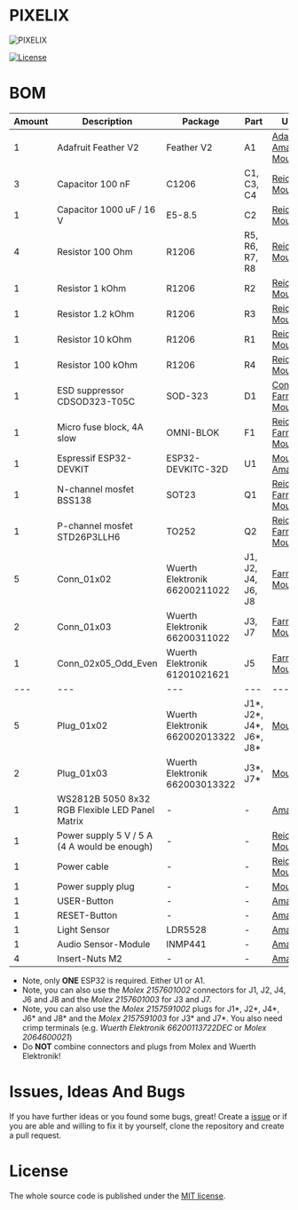 # PIXELIX
![PIXELIX](../../../images/LogoBlack.png)

[![License](https://img.shields.io/badge/license-MIT-blue.svg)](http://choosealicense.com/licenses/mit/)

# BOM

| Amount | Description | Package | Part | URL |
| --- | --- | --- | --- | --- |
| 1 | Adafruit Feather V2 | Feather V2 | A1 | [Adafruit](https://www.adafruit.com/product/5400), [Amazon](https://www.amazon.de/-/en/Adafruit-ESP32-Feather-V2-8MB-Flash/dp/B0BB2WF9HV/), [Mouser](https://www.mouser.de/ProductDetail/Adafruit/5400?qs=MyNHzdoqoQJczdKY45yRtg%3D%3D) |
| 3 | Capacitor 100 nF | C1206 | C1, C3, C4 | [Reichelt](https://www.reichelt.de/vielschicht-kerko-100nf-50v-125-c-kem-x7r1206b100n-p207152.html?), [Mouser](https://www.mouser.de/ProductDetail/KEMET/C1206C104K5RACTM?qs=ED%252B2xvMfDz2aaotiiWTrQg%3D%3D) |
| 1 | Capacitor 1000 uF / 16 V | E5-8.5 | C2 | [Reichelt](https://www.reichelt.de/elko-radial-1-0-mf-16-v-105-c-low-esr-rad-fr-1-000-16-p121253.html?), [Mouser](https://www.mouser.de/ProductDetail/Panasonic/EEU-FR1C102L?qs=ATUT3BIXiFhT8tblOBeOAQ%3D%3D) |
| 4 | Resistor 100 Ohm | R1206 | R5, R6, R7, R8 | [Reichelt](https://www.reichelt.de/smd-widerstand-1206-100-ohm-250-mw-5-smd-1-4w-100-p18242.html?r=1), [Mouser](https://www.mouser.de/ProductDetail/YAGEO/RC1206JR-07100RL?qs=afJZr%2F7kGG7feudZTJCmlw%3D%3D) |
| 1 | Resistor 1 kOhm | R1206 | R2 | [Reichelt](https://www.reichelt.de/smd-widerstand-1206-1-0-kohm-250-mw-5-smd-1-4w-1-0k-p18221.html?r=1), [Mouser](https://www.mouser.de/ProductDetail/YAGEO/RC1206JR-071KL?qs=CteSnpDdeuB6ARqGTIgKSQ%3D%3D)  |
| 1 | Resistor 1.2 kOhm | R1206 | R3 | [Reichelt](https://www.reichelt.de/smd-widerstand-1206-1-2-kohm-250-mw-5-smd-1-4w-1-2k-p18227.html?r=1), [Mouser](https://www.mouser.de/ProductDetail/YAGEO/RC1206JR-071K2L?qs=CteSnpDdeuDgiTTZVtL9%2FQ%3D%3D)  |
| 1 | Resistor 10 kOhm | R1206 | R1 | [Reichelt](https://www.reichelt.de/smd-widerstand-1206-10-kohm-250-mw-5-smd-1-4w-10k-p18244.html?r=1), [Mouser](https://www.mouser.de/ProductDetail/YAGEO/RC1206JR-0710KL?qs=afJZr%2F7kGG7jis1hiCdUVA%3D%3D) |
| 1 | Resistor 100 kOhm | R1206 | R4 | [Reichelt](https://www.reichelt.de/smd-widerstand-1206-100-kohm-250-mw-1-koa-rk73h2bttd14-p238058.html?), [Mouser](https://www.mouser.de/ProductDetail/YAGEO/RC1206FR-07100KL?qs=XiHlnyMtlzIPjdId8aaAEA%3D%3D) |
| 1 | ESD suppressor CDSOD323-T05C | SOD-323 | D1 | [Conrad](https://www.conrad.de/de/p/bourns-tvs-diode-cdsod323-t05c-sod-323-6-v-350-w-1055444.html?searchType=SearchRedirect), [Farnell](https://de.farnell.com/bourns/cdsod323-t05c/tvs-diode-bidir-1-line-5v-sod323/dp/1824860?st=TVS-Diode%20CDSOD323-T05C), [Mouser](https://www.mouser.de/ProductDetail/Bourns/CDSOD323-T05C?qs=N%252BiqXe0%252BQtutiz%2Fj8zPmAQ%3D%3D) |
| 1 | Micro fuse block, 4A slow | OMNI-BLOK | F1 | [Reichelt](https://www.reichelt.de/smd-sicherungshalter-mit-sicherung-4-0-a-125-v-traege-litt-0154004-drt-p229203.html?&trstct=pos_9), [Farnell](https://de.farnell.com/littelfuse/0154004-drt/sicherung-smd-omni-block-t-4a/dp/9943765?st=smd%20OMNI-BLOK), [Mouser](https://www.mouser.de/ProductDetail/?qs=gu7KAQ731UQeedYeniUNnQ%3D%3D) |
| 1 | Espressif ESP32-DEVKIT | ESP32-DEVKITC-32D | U1 | [Mouser](https://www.mouser.de/ProductDetail/Espressif-Systems/ESP32-DevKitC-32D?qs=%252BEew9%252B0nqrDsObWEpDx6YQ%3D%3D), [Amazon](https://www.amazon.de/s?k=ESP32-DEVKITC-32D&i=computers&__mk_de_DE=%C3%85M%C3%85%C5%BD%C3%95%C3%91&crid=1JR244SPWCCAG&sprefix=esp32-devkitc-32d+%2Ccomputers%2C99&ref=nb_sb_noss) |
| 1 | N-channel mosfet BSS138 | SOT23 | Q1 | [Reichelt](https://www.reichelt.de/mosfet-n-ch-50v-0-22a-0-36w-sot-23-bss-138-smd-p41437.html?), [Farnell](https://de.farnell.com/on-semiconductor/bss138/mosfet-n-kanal-50v-220ma-sot-23/dp/9845330?st=N-channel%20mosfet%20BSS138), [Mouser](https://www.mouser.de/ProductDetail/onsemi-Fairchild/BSS138?qs=HK%252BeIG1iaahCeqBvjB4arg%3D%3D) |
| 1 | P-channel mosfet STD26P3LLH6 | TO252 | Q2 | [Reichelt](https://www.reichelt.de/mosfet-p-ch-30v-12a-0-03r-to252-std26p3llh6-p254904.html?), [Farnell](https://de.farnell.com/stmicroelectronics/std26p3llh6/mosfet-p-kanal-30v-12a-to-252/dp/2629747?st=STD26P3LLH6), [Mouser](https://www.mouser.de/ProductDetail/STMicroelectronics/STD26P3LLH6?qs=DqCdCwOw4%2F7LRzP66tTiGg%3D%3D) |
| 5 | Conn_01x02 | Wuerth Elektronik 66200211022 | J1, J2, J4, J6, J8 | [Farnell](https://de.farnell.com/wurth-elektronik/66200211022/steckv-stiftleiste-2pos-1reihe/dp/2827850?ost=66200211022), [Mouser](https://www.mouser.de/c/?q=66200211022) |
| 2 | Conn_01x03 | Wuerth Elektronik 66200311022 | J3, J7 | [Farnell](https://de.farnell.com/wurth-elektronik/66200311022/stiftleiste-abgew-3pos-1-reihe/dp/3818193?ost=66200311022), [Mouser](https://www.mouser.de/ProductDetail/Wurth-Elektronik/66200311022?qs=3RJ0PdSuLVkSi7ZZT4Z8xA%3D%3D) |
| 1 | Conn_02x05_Odd_Even | Wuerth Elektronik 61201021621 | J5 | [Farnell](https://de.farnell.com/wurth-elektronik/61201021621/stiftleiste-2-54mm-gerade-10pol/dp/1642019?ost=61201021621), [Mouser](https://www.mouser.de/ProductDetail/Wurth-Elektronik/61201021621?qs=W%252B2sBeLta1a0dwX5pxbfXw%3D%3D) |
| --- | --- | --- | --- | --- |
| 5 | Plug_01x02 | Wuerth Elektronik 662002013322 | J1*, J2*, J4*, J6*, J8* | [Mouser](https://www.mouser.de/ProductDetail/Wurth-Elektronik/662002013322?qs=2kOmHSv6VfRYc3%2FxPP%2FegA%3D%3D) |
| 2 | Plug_01x03 | Wuerth Elektronik 662003013322 | J3*, J7* | [Mouser](https://www.mouser.de/ProductDetail/Wurth-Elektronik/662003013322?qs=E2PpAYvlWVvj7tqTtujsuA%3D%3D) |
| 1 | WS2812B 5050 8x32 RGB Flexible LED Panel Matrix | - | - | [Amazon](https://www.amazon.de/CHINLY-Flexible-Individuellement-adressable-%C3%A9clairage/dp/B07418XNJ2/) |
| 1 | Power supply 5 V / 5 A (4 A would be enough) | - | - | [Reichelt](https://www.reichelt.de/tischnetzteil-25-w-5-v-5-a-mw-gst40a05-p171043.html?&trstct=pol_1), [Mouser](https://www.mouser.de/ProductDetail/CUI-Inc/SDM36-5-U-P5?qs=sGAEpiMZZMvasLKgtn5bIdlT96xMCNovx7vHF9wwR4Ri0p1WQs8y5w%3D%3D) |
| 1 | Power cable | - | - | [Reichelt](https://www.reichelt.de/netzkabel-schutzkontaktstecker-gew-1-8-m-schw-c13-nksk-200-sw-p13490.html?r=1), [Mouser](https://www.mouser.de/ProductDetail/Qualtek/364002-D01?qs=HFfMDpzxxd3ZLZg3BXSDag%3D%3D) |
| 1 | Power supply plug | - | - | [Mouser](https://www.mouser.de/ProductDetail/CUI-Devices/PJ-065A?qs=WyjlAZoYn53baW2eG%252Bovnw%3D%3D) |
| 1 | USER-Button | - | - | [Amazon](https://www.amazon.de/-/en/gp/product/B08L49F7DV) |
| 1 | RESET-Button | - | - | [Amazon](https://www.amazon.de/-/en/gp/product/B08YMZGLWX) |
| 1 | Light Sensor  | LDR5528  | - | [Amazon](https://www.amazon.de/-/en/AZDelivery-pieces-resistor-diodes-LDR5528/dp/B089YNCYG4) |
| 1 | Audio Sensor-Module | INMP441  | - | [Amazon](https://www.amazon.de/-/en/gp/product/B09JFDJ9BF) |
| 4 | Insert-Nuts M2 | - | - | [Amazon](https://www.amazon.de/ruthex-Gewindeeinsatz-St%C3%BCck-Gewindebuchsen-Kunststoffteile/dp/B088QJG676/)

* Note, only **ONE** ESP32 is required. Either U1 or A1.
* Note, you can also use the *Molex 2157601002* connectors for J1, J2, J4, J6 and J8 and the *Molex 2157601003* for J3 and J7.
* Note, you can also use the *Molex 2157591002* plugs for J1*, J2*, J4*, J6* and J8* and the *Molex 2157591003* for J3* and J7*. You also need crimp terminals (e.g. *Wuerth Elektronik 66200113722DEC* or *Molex 2064600021*)
* Do **NOT** combine connectors and plugs from Molex and Wuerth Elektronik!

# Issues, Ideas And Bugs
If you have further ideas or you found some bugs, great! Create a [issue](https://github.com/BlueAndi/Pixelix/issues) or if you are able and willing to fix it by yourself, clone the repository and create a pull request.

# License
The whole source code is published under the [MIT license](http://choosealicense.com/licenses/mit/).
